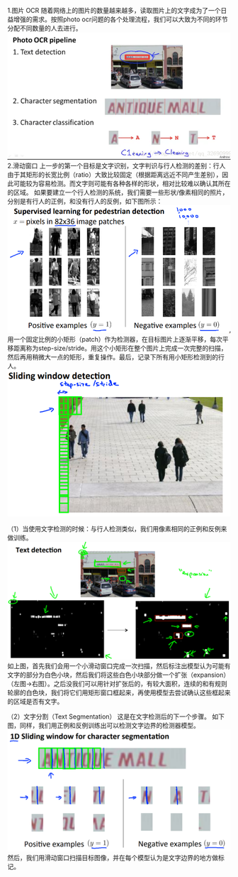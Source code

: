 1.图片 OCR
随着网络上的图片的数量越来越多，读取图片上的文字成为了一个日益增强的需求。按照photo ocr问题的各个处理流程，我们可以大致为不同的环节分配不同数量的人去进行。![](/机器学习/images/108.PNG)
2.滑动窗口
上一步的第一个目标是文字识别，文字判识与行人检测的差别：行人由于其矩形的长宽比例（ratio）大致比较固定（根据距离远近不同产生差别），因此可能较为容易检测。而文字则可能有各种各样的形状，相对比较难以确认其所在的区域。
如果要建立一个行人检测的系统，我们需要一些形状/像素相同的照片，分别是有行人的正例，和没有行人的反例，如下图所示：
![](/机器学习/images/109.PNG)
用一个固定比例的小矩形（patch）作为检测器，在目标图片上逐渐平移，每次平移距离称为step-size/stride。用这个小矩形在整个图片上完成一次完整的扫描，然后再用稍微大一点的矩形，重复操作。最后，记录下所有用小矩形检测到的行人。
![](/机器学习/images/110.PNG)

（1）当使用文字检测的时候：与行人检测类似，我们用像素相同的正例和反例来做训练。
![](/机器学习/images/111.PNG)
如上图，首先我们会用一个小滑动窗口完成一次扫描，然后标注出模型认为可能有文字的部分为白色小块，然后我们将这些白色小块部分做一个扩张（expansion）（左图->右图）。之后没我们可以用针对扩张后的，有较大面积，连续的和有规则轮廓的白色块，我们将它们用矩形窗口框起来，再使用模型去尝试确认这些框起来的区域是否有文字。

（2）文字分割（Text Segmentation）
这是在文字检测后的下一个步骤。
如下图，同样，我们用正例和反例训练出可以检测文字边界的检测器模型。
![](/机器学习/images/112.PNG)
然后，我们用滑动窗口扫描目标图像，并在每个模型认为是文字边界的地方做标记。
